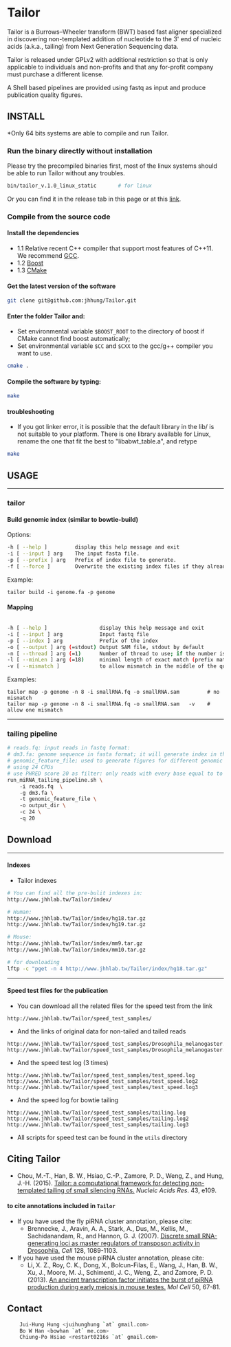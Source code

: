 Tailor
=========
Tailor is a Burrows–Wheeler transform (BWT) based fast aligner specialized in discovering non-templated addition of nucleotide to the 3' end of nucleic acids (a.k.a., tailing) from Next Generation Sequencing data.  

Tailor is released under GPLv2 with additional restriction so that is only applicable to individuals and non-profits and that any for-profit company must purchase a different license.   

A Shell based pipelines are provided using fastq as input and produce publication quality figures.    

## INSTALL
*Only 64 bits systems are able to compile and run Tailor.
    
### Run the binary directly without installation 
Please try the precompiled binaries first, most of the linux systems should be able to run Tailor without any troubles.
```bash
bin/tailor_v.1.0_linux_static 		# for linux
```
Or you can find it in the release tab in this page or at this [link](https://github.com/jhhung/Tailor/releases).

### Compile from the source code
#### Install the dependencies
- 1.1 Relative recent C++ compiler that support most features of C++11. We recommend [GCC](http://gcc.gnu.org/).
- 1.2 [Boost](http://www.boost.org/users/download/)
- 1.3 [CMake](http://www.cmake.org/)

#### Get the latest version of the software
```bash
git clone git@github.com:jhhung/Tailor.git
```

#### Enter the folder Tailor and:
- Set environmental variable `$BOOST_ROOT` to the directory of boost if CMake cannot find boost automatically;
- Set environmental variable `$CC` and `$CXX` to the gcc/g++ compiler you want to use.	
```bash
cmake .
```

#### Compile the software by typing:
```bash
make
```

#### troubleshooting
- If you got linker error, it is possible that the default library in the lib/ is not suitable to your platform. 
 There is one library available for Linux, rename the one that fit the best to "libabwt_table.a",
 and retype 
```bash
make
```
	
## USAGE
***
### tailor

#### Build genomic index (similar to bowtie-build)
Options:
```bash
-h [ --help ]         display this help message and exit
-i [ --input ] arg    The input fasta file.
-p [ --prefix ] arg   Prefix of index file to generate.
-f [ --force ]        Overwrite the existing index files if they already exist.
```
Example:
```
tailor build -i genome.fa -p genome
```

#### Mapping 
```bash

-h [ --help ]                 display this help message and exit
-i [ --input ] arg            Input fastq file
-p [ --index ] arg            Prefix of the index
-o [ --output ] arg (=stdout) Output SAM file, stdout by default 
-n [ --thread ] arg (=1)      Number of thread to use; if the number is larger than the core available, it will be adjusted automatically
-l [ --minLen ] arg (=18)     minimal length of exact match (prefix match) allowed
-v [ --mismatch ]             to allow mismatch in the middle of the query
```
Examples:
```
tailor map -p genome -n 8 -i smallRNA.fq -o smallRNA.sam         # no mismatch
tailor map -p genome -n 8 -i smallRNA.fq -o smallRNA.sam   -v    # allow one mismatch
```

***
### tailing pipeline
```bash
# reads.fq: input reads in fastq format: 
# dm3.fa: genome sequence in fasta format; it will generate index in the index folder of tailor directory, if it doesn't exist
# genomic_feature_file; used to generate figures for different genomic features (exon, intron...). See our example in the annotation folder to make such file
# using 24 CPUs
# use PHRED score 20 as filter: only reads with every base equal to to higher than 20 pass the filter and enters the pipeline
run_miRNA_tailing_pipeline.sh \ 
	-i reads.fq  \ 
	-g dm3.fa \ 
	-t genomic_feature_file \ 
	-o output_dir \ 
	-c 24 \ 
	-q 20
```

## Download

***
#### Indexes

- Tailor indexes

```bash
# You can find all the pre-bulit indexes in:
http://www.jhhlab.tw/Tailor/index/

# Human:
http://www.jhhlab.tw/Tailor/index/hg18.tar.gz
http://www.jhhlab.tw/Tailor/index/hg19.tar.gz

# Mouse:
http://www.jhhlab.tw/Tailor/index/mm9.tar.gz
http://www.jhhlab.tw/Tailor/index/mm10.tar.gz

# for downloading
lftp -c "pget -n 4 http://www.jhhlab.tw/Tailor/index/hg18.tar.gz"
```

***
#### Speed test files for the publication
- You can download all the related files for the speed test from the link
```
http://www.jhhlab.tw/Tailor/speed_test_samples/
```
- And the links of original data for non-tailed and tailed reads
```
http://www.jhhlab.tw/Tailor/speed_test_samples/Drosophila_melanogaster.2m.fq
http://www.jhhlab.tw/Tailor/speed_test_samples/Drosophila_melanogaster.all.randomeTailed.fq
```
- And the speed test log (3 times)
```
http://www.jhhlab.tw/Tailor/speed_test_samples/test_speed.log
http://www.jhhlab.tw/Tailor/speed_test_samples/test_speed.log2
http://www.jhhlab.tw/Tailor/speed_test_samples/test_speed.log3
```
- And the speed log for bowtie tailing
```
http://www.jhhlab.tw/Tailor/speed_test_samples/tailing.log
http://www.jhhlab.tw/Tailor/speed_test_samples/tailing.log2
http://www.jhhlab.tw/Tailor/speed_test_samples/tailing.log3
```
- All scripts for speed test can be found in the `utils` directory

## Citing Tailor
* Chou, M.-T., Han, B. W., Hsiao, C.-P., Zamore, P. D., Weng, Z., and Hung, J.-H. (2015). [Tailor: a computational framework for detecting non-templated tailing of small silencing RNAs.](http://www.ncbi.nlm.nih.gov/pubmed/26007652) *Nucleic Acids Res*. 43, e109.

#### to cite annotations included in `Tailor`
* If you have used the fly piRNA cluster annotation, please cite:
    * Brennecke, J., Aravin, A. A., Stark, A., Dus, M., Kellis, M., Sachidanandam, R., and Hannon, G. J. (2007). [Discrete small RNA-generating loci as master regulators of transposon activity in Drosophila.](http://www.ncbi.nlm.nih.gov/pubmed/17346786) *Cell* 128, 1089-1103.
* If you have used the mouse piRNA cluster annotation, please cite:
    * Li, X. Z., Roy, C. K., Dong, X., Bolcun-Filas, E., Wang, J., Han, B. W., Xu, J., Moore, M. J., Schimenti, J. C., Weng, Z., and Zamore, P. D. (2013). [An ancient transcription factor initiates the burst of piRNA production during early meiosis in mouse testes.](http://www.ncbi.nlm.nih.gov/pubmed/23523368) *Mol Cell* 50, 67-81.

## Contact
```bash
    Jui-Hung Hung <juihunghung `at` gmail.com>
    Bo W Han <bowhan `at` me.com>
    Chiung-Po Hsiao <restart0216s `at` gmail.com>
```
